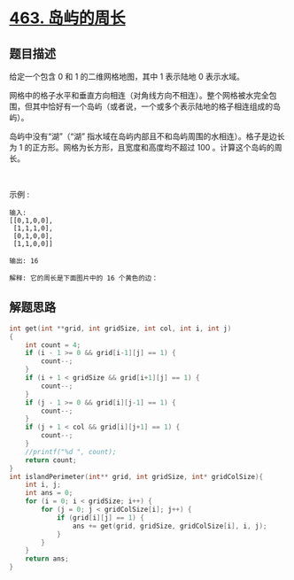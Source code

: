 # [463. 岛屿的周长](https://leetcode-cn.com/problems/island-perimeter/)

## 题目描述

给定一个包含 0 和 1 的二维网格地图，其中 1 表示陆地 0 表示水域。

网格中的格子水平和垂直方向相连（对角线方向不相连）。整个网格被水完全包围，但其中恰好有一个岛屿（或者说，一个或多个表示陆地的格子相连组成的岛屿）。

岛屿中没有“湖”（“湖” 指水域在岛屿内部且不和岛屿周围的水相连）。格子是边长为 1 的正方形。网格为长方形，且宽度和高度均不超过 100 。计算这个岛屿的周长。

 

示例 :

    输入:
    [[0,1,0,0],
     [1,1,1,0],
     [0,1,0,0],
     [1,1,0,0]]

    输出: 16

    解释: 它的周长是下面图片中的 16 个黄色的边：

## 解题思路

```c
int get(int **grid, int gridSize, int col, int i, int j)
{
    int count = 4;
    if (i - 1 >= 0 && grid[i-1][j] == 1) {
        count--;
    }
    if (i + 1 < gridSize && grid[i+1][j] == 1) {
        count--;
    }
    if (j - 1 >= 0 && grid[i][j-1] == 1) {
        count--;
    }
    if (j + 1 < col && grid[i][j+1] == 1) {
        count--;
    }
    //printf("%d ", count);
    return count;
}
int islandPerimeter(int** grid, int gridSize, int* gridColSize){
    int i, j;
    int ans = 0;
    for (i = 0; i < gridSize; i++) {
        for (j = 0; j < gridColSize[i]; j++) {
            if (grid[i][j] == 1) {
                ans += get(grid, gridSize, gridColSize[i], i, j);
            }
        }
    }
    return ans;
}
```
